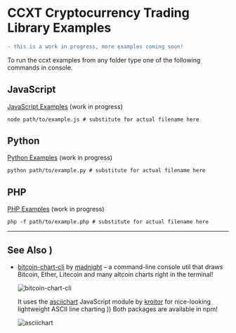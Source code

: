 # CCXT Cryptocurrency Trading Library Examples

```diff
- this is a work in progress, more examples coming soon!
```

To run the ccxt examples from any folder type one of the following commands in console.

## JavaScript

[JavaScript Examples](https://github.com/kroitor/ccxt/tree/master/examples/js) (work in progress)

```shell
node path/to/example.js # substitute for actual filename here
```
## Python

[Python Examples](https://github.com/kroitor/ccxt/tree/master/examples/py) (work in progress)

```shell
python path/to/example.py # substitute for actual filename here
```

## PHP

[PHP Examples](https://github.com/kroitor/ccxt/tree/master/examples/php) (work in progress)

```shell
php -f path/to/example.php # substitute for actual filename here
```

-------------------------------------------------------------------------------

## See Also )

- [bitcoin-chart-cli](https://github.com/madnight/bitcoin-chart-cli) by [madnight](https://github.com/madnight) – a command-line console util that draws Bitcoin, Ether, Litecoin and many altcoin charts right in the terminal! 
  
  ![bitcoin-chart-cli](https://camo.githubusercontent.com/494806efd925c4cd56d8370c1d4e8b751812030a/68747470733a2f2f692e696d6775722e636f6d2f635474467879362e706e67)
  
  It uses the [asciichart](https://github.com/kroitor/asciichart) JavaScript module by [kroitor](https://github.com/kroitor) for nice-looking lightweight ASCII line charting )) Both packages are available in npm!

  ![asciichart](https://cloud.githubusercontent.com/assets/1294454/22818709/9f14e1c2-ef7f-11e6-978f-34b5b595fb63.png)
